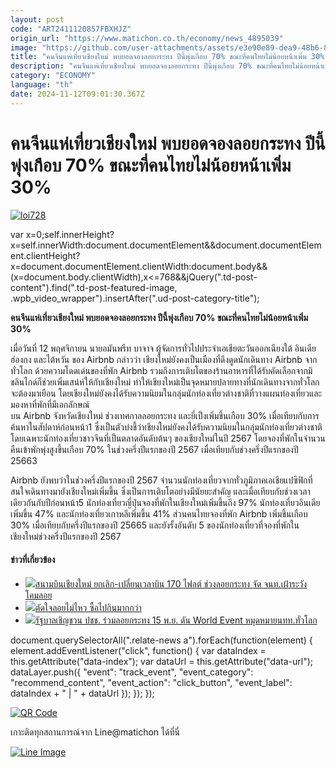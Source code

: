 ```yaml
---
layout: post
code: "ART2411120857FBXHJZ"
origin_url: "https://www.matichon.co.th/economy/news_4895039"
image: "https://github.com/user-attachments/assets/e3e90e89-dea9-48b6-8eca-8b9afb6cc2b3"
title: "คนจีนแห่เที่ยวเชียงใหม่ พบยอดจองลอยกระทง ปีนี้พุ่งเกือบ 70% ขณะที่คนไทยไม่น้อยหน้าเพิ่ม 30%"
description: "คนจีนแห่เที่ยวเชียงใหม่ พบยอดจองลอยกระทง ปีนี้พุ่งเกือบ 70% ขณะที่คนไทยไม่น้อยหน้าเพิ่ม 30%"
category: "ECONOMY"
language: "th"
date: 2024-11-12T09:01:30.367Z
---
```


# คนจีนแห่เที่ยวเชียงใหม่ พบยอดจองลอยกระทง ปีนี้พุ่งเกือบ 70% ขณะที่คนไทยไม่น้อยหน้าเพิ่ม 30%

[![](https://www.matichon.co.th/wp-content/uploads/2024/11/loi728.jpg "loi728")](https://www.matichon.co.th/wp-content/uploads/2024/11/loi728.jpg)

var x=0;self.innerHeight?x=self.innerWidth:document.documentElement&&document.documentElement.clientHeight?x=document.documentElement.clientWidth:document.body&&(x=document.body.clientWidth),x<=768&&jQuery(".td-post-content").find(".td-post-featured-image, .wpb\_video\_wrapper").insertAfter(".ud-post-category-title");

**คนจีนแห่เที่ยวเชียงใหม่ พบยอดจองลอยกระทง ปีนี้พุ่งเกือบ 70% ขณะที่คนไทยไม่น้อยหน้าเพิ่ม 30%**

เมื่อวันที่ 12 พฤศจิกายน นายอมันพรีท บาจาจ ผู้จัดการทั่วไปประจำเอเชียตะวันออกเฉียงใต้ อินเดีย ฮ่องกง และไต้หวัน ของ Airbnb กล่าวว่า เชียงใหม่ยังคงเป็นเมืองที่ดึงดูดนักเดินทาง Airbnb จากทั่วโลก ด้วยความโดดเด่นของที่พัก Airbnb รวมถึงการเติบโตของร้านอาหารที่ได้รับคัดเลือกจากมิชลินไกด์ก็ช่วยเพิ่มเสน่ห์ให้กับเชียงใหม่ ทำให้เชียงใหม่เป็นจุดหมายปลายทางที่นักเดินทางจากทั่วโลกจะต้องมาเยือน โดยเชียงใหม่ยังคงได้รับความนิยมในกลุ่มนักท่องเที่ยวต่างชาติที่วางแผนท่องเที่ยวและมองหาที่พักที่มีเอกลักษณ์  
บน Airbnb จังหวัดเชียงใหม่ ช่วงเทศกาลลอยกระทง และยี่เป็งเพิ่มขึ้นเกือบ 30% เมื่อเทียบกับการค้นหาในสัปดาห์ก่อนหน้า1 ซึ่งเป็นตัวบ่งชี้ว่าเชียงใหม่ยังคงได้รับความนิยมในกลุ่มนักท่องเที่ยวต่างชาติ โดยเฉพาะนักท่องเที่ยวชาวจีนที่เป็นตลาดอันดับต้นๆ ของเชียงใหม่ในปี 2567 โดยจองที่พักในจำนวนคืนเข้าพักพุ่งสูงขึ้นเกือบ 70% ในช่วงครึ่งปีแรกของปี 2567 เมื่อเทียบกับช่วงครึ่งปีแรกของปี 25663

Airbnb ยังพบว่าในช่วงครึ่งปีแรกของปี 2567 จำนวนนักท่องเที่ยวจากทั่วภูมิภาคเอเชียแปซิฟิกที่สนใจเดินทางมายังเชียงใหม่เพิ่มขึ้น ซึ่งเป็นการเติบโตอย่างมีนัยยะสำคัญ และเมื่อเทียบกับช่วงเวลาเดียวกันกับปีก่อนหน้า5 นักท่องเที่ยวญี่ปุ่นจองที่พักในเชียงใหม่เพิ่มขึ้นถึง 97% นักท่องเที่ยวอินเดียเพิ่มขึ้น 47% และนักท่องเที่ยวเกาหลีเพิ่มขึ้น 41% ส่วนคนไทยจองที่พัก Airbnb เพิ่มขึ้นเกือบ 30% เมื่อเทียบกับครึ่งปีแรกของปี 25665 และยังรั้งอันดับ 5 ของนักท่องเที่ยวที่จองที่พักในเชียงใหม่ช่วงครึ่งปีแรกของปี 2567

#### ข่าวที่เกี่ยวข้อง

*   [![](https://www.matichon.co.th/wp-content/uploads/2024/11/สนามบินเชียงใหม่-เปลี่ยนเวลา.jpg)สนามบินเชียงใหม่ ยกเลิก-เปลี่ยนเวลาบิน 170 ไฟลต์ ช่วงลอยกระทง จัด จนท.เฝ้าระวังโคมลอย](https://www.matichon.co.th/economy/news_4894958)
*   [![](https://www.matichon.co.th/wp-content/uploads/2024/11/maxresdefault-47.jpg)ตัดใจลอยไม่ไหว ซื้อไปกินมากกว่า](https://www.matichon.co.th/clips/news_4894420)
*   [![](https://www.matichon.co.th/wp-content/uploads/2024/11/728-138.jpg)รัฐบาลเชิญชวน ปชช. ร่วมลอยกระทง 15 พ.ย. ดัน World Event หมุดหมายนทท.ทั่วโลก](https://www.matichon.co.th/politics/news_4893118)

document.querySelectorAll(".relate-news a").forEach(function(element) { element.addEventListener("click", function() { var dataIndex = this.getAttribute("data-index"); var dataUrl = this.getAttribute("data-url"); dataLayer.push({ "event": "track\_event", "event\_category": "recommend\_content", "event\_action": "click\_button", "event\_label": dataIndex + " | " + dataUrl }); }); });

[![QR Code](https://www.matichon.co.th/wp-content/uploads/2023/07/wob1371z.jpg)](https://lin.ee/ht0nDxX)

เกาะติดทุกสถานการณ์จาก Line@matichon ได้ที่นี่

[![Line Image](https://www.matichon.co.th/wp-content/uploads/2023/07/th.png)](https://lin.ee/ht0nDxX)